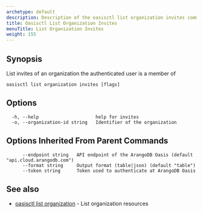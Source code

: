 ```yaml
---
archetype: default
description: Description of the oasisctl list organization invites command
title: Oasisctl List Organization Invites
menuTitle: List Organization Invites
weight: 155
---
```

## Synopsis
List invites of an organization the authenticated user is a member of

```
oasisctl list organization invites [flags]
```

## Options
```
  -h, --help                     help for invites
  -o, --organization-id string   Identifier of the organization
```

## Options Inherited From Parent Commands
```
      --endpoint string   API endpoint of the ArangoDB Oasis (default "api.cloud.arangodb.com")
      --format string     Output format (table|json) (default "table")
      --token string      Token used to authenticate at ArangoDB Oasis
```

## See also
* [oasisctl list organization](list-organization.md)	 - List organization resources

